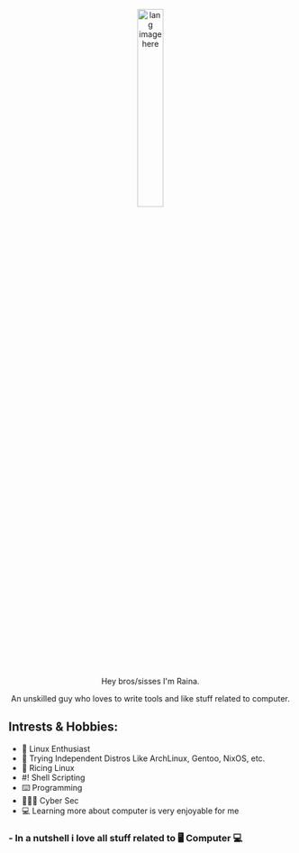 <p align="center"><img width="30%" src="https://github.com/alansmathew/alansmathew/raw/master/lang.gif" alt="lang image here" /></p>

<p align="center">Hey bros/sisses I'm Raina.</p>

<p align="center">An unskilled guy who loves to write tools and like stuff related to computer.</p>

## Intrests & Hobbies:

- 🐧 Linux Enthusiast
- 🐧 Trying Independent Distros Like ArchLinux, Gentoo, NixOS, etc. 
- 🐧 Ricing Linux
- #! Shell Scripting
- ⌨️ Programming
- 👨🏻‍💻 Cyber Sec
- 💻 Learning more about computer is very enjoyable for me

### - In a nutshell i love all stuff related to 🖥️ Computer 💻

